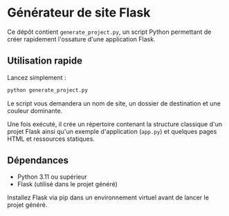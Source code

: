 # Générateur de site Flask

Ce dépôt contient `generate_project.py`, un script Python permettant de créer rapidement l'ossature d'une application Flask.

## Utilisation rapide

Lancez simplement :

```bash
python generate_project.py
```

Le script vous demandera un nom de site, un dossier de destination et une couleur dominante.

Une fois exécuté, il crée un répertoire contenant la structure classique d'un projet Flask ainsi qu'un exemple d'application (`app.py`) et quelques pages HTML et ressources statiques.

## Dépendances

- Python 3.11 ou supérieur
- Flask (utilisé dans le projet généré)

Installez Flask via pip dans un environnement virtuel avant de lancer le projet généré.

